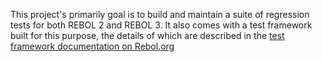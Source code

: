 This project's primarily goal is to build and maintain a suite of regression
tests for both REBOL 2 and REBOL 3. It also comes with a test framework built
for this purpose, the details of which are described in the [test framework
documentation on Rebol.org][doc]

[doc]: http://www.rebol.org/art-display-article.r?article=n28vx
